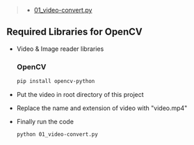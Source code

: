> - [01_video-convert.py](#Required-Libraries-for-OpenCV)

## Required Libraries for OpenCV

- Video & Image reader libraries

  ### OpenCV

  ```bash
  pip install opencv-python
  ```

- Put the video in root directory of this project
- Replace the name and extension of video with "video.mp4"

- Finally run the code

  ```bash
  python 01_video-convert.py
  ```
